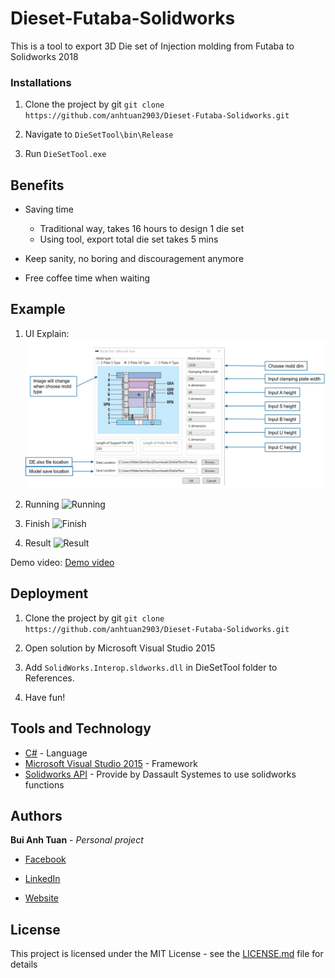 # Dieset-Futaba-Solidworks
This is a tool to export 3D Die set of Injection molding from Futaba to Solidworks 2018

### Installations

1. Clone the project by git ```git clone https://github.com/anhtuan2903/Dieset-Futaba-Solidworks.git```

2. Navigate to ```DieSetTool\bin\Release```

3. Run ```DieSetTool.exe```

## Benefits

- Saving time
     - Traditional way, takes 16 hours to design 1 die set
     - Using tool, export total die set takes 5 mins

- Keep sanity, no boring and discouragement anymore

- Free coffee time when waiting

## Example

1. UI Explain:
![UI explain](https://github.com/anhtuan2903/Dieset-Futaba-Solidworks/blob/master/Assets/detail.jpg)

3. Running
![Running]()

4. Finish
![Finish]()

5. Result
![Result]()

Demo video: [Demo video](https://github.com/anhtuan2903/Dieset-Futaba-Solidworks/blob/master/Assets/DieSetToolManual.mp4)


## Deployment

1. Clone the project by git ```git clone https://github.com/anhtuan2903/Dieset-Futaba-Solidworks.git```

2. Open solution by Microsoft Visual Studio 2015

3. Add ```SolidWorks.Interop.sldworks.dll``` in DieSetTool folder to References.

4. Have fun!

## Tools and Technology

* [C#](https://docs.microsoft.com/en-us/dotnet/csharp/) - Language
* [Microsoft Visual Studio 2015](https://visualstudio.microsoft.com/vs/older-downloads/) - Framework
* [Solidworks API](http://help.solidworks.com/2018/english/api/sldworksapiprogguide/overview/solidworks_csharp_and_vb.net__project_templates.htm?verRedirect=1) - Provide by Dassault Systemes to use solidworks functions

## Authors

**Bui Anh Tuan** - *Personal project* 

- [Facebook](https://www.facebook.com/buianhtuan2903/)

- [LinkedIn](https://www.linkedin.com/in/buianhtuan2903/)

- [Website]()

## License

This project is licensed under the MIT License - see the [LICENSE.md](https://github.com/anhtuan2903/autoexport-solidwork/blob/master/LICENSE) file for details
